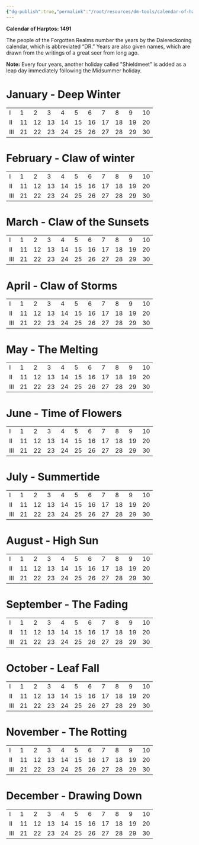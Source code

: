 ```yaml
---
{"dg-publish":true,"permalink":"/root/resources/dm-tools/calendar-of-harptos-1491/"}
---
```



**Calendar of Harptos: 1491**

The people of the Forgotten Realms number the years by the Dalereckoning calendar, which is abbreviated “DR.” Years are also given names, which are drawn from the writings of a great seer from long ago.

**Note:** Every four years, another holiday called "Shieldmeet" is added as a leap day immediately following the Midsummer holiday.
# **January - Deep Winter**

|     |     |     |     |     |     |     |     |     |     |     | 
| --- | --- | --- | --- | --- | --- | --- | --- | --- | --- | --- |
| I   | 1   | 2   | 3   | 4   | 5   | 6   | 7   | 8   | 9   | 10  |
| II  | 11   | 12   | 13   | 14   | 15   | 16   | 17   | 18   | 19   | 20  |
| III | 21   | 22   | 23   | 24   | 25   | 26   | 27   | 28   | 29   | 30  |  
# **February - Claw of winter**

|     |     |     |     |     |     |     |     |     |     |     | 
| --- | --- | --- | --- | --- | --- | --- | --- | --- | --- | --- |
| I   | 1   | 2   | 3   | 4   | 5   | 6   | 7   | 8   | 9   | 10  |
| II  | 11   | 12   | 13   | 14   | 15   | 16   | 17   | 18   | 19   | 20  |
| III | 21   | 22   | 23   | 24   | 25   | 26   | 27   | 28   | 29   | 30  | 
# **March - Claw of the Sunsets**

|     |     |     |     |     |     |     |     |     |     |     | 
| --- | --- | --- | --- | --- | --- | --- | --- | --- | --- | --- |
| I   | 1   | 2   | 3   | 4   | 5   | 6   | 7   | 8   | 9   | 10  |
| II  | 11   | 12   | 13   | 14   | 15   | 16   | 17   | 18   | 19   | 20  |
| III | 21   | 22   | 23   | 24   | 25   | 26   | 27   | 28   | 29   | 30  | 
# **April - Claw of Storms**

|     |     |     |     |     |     |     |     |     |     |     | 
| --- | --- | --- | --- | --- | --- | --- | --- | --- | --- | --- |
| I   | 1   | 2   | 3   | 4   | 5   | 6   | 7   | 8   | 9   | 10  |
| II  | 11   | 12   | 13   | 14   | 15   | 16   | 17   | 18   | 19   | 20  |
| III | 21   | 22   | 23   | 24   | 25   | 26   | 27   | 28   | 29   | 30  | 
# **May - The Melting**

|     |     |     |     |     |     |     |     |     |     |     | 
| --- | --- | --- | --- | --- | --- | --- | --- | --- | --- | --- |
| I   | 1   | 2   | 3   | 4   | 5   | 6   | 7   | 8   | 9   | 10  |
| II  | 11   | 12   | 13   | 14   | 15   | 16   | 17   | 18   | 19   | 20  |
| III | 21   | 22   | 23   | 24   | 25   | 26   | 27   | 28   | 29   | 30  | 
# **June - Time of Flowers**

|     |     |     |     |     |     |     |     |     |     |     | 
| --- | --- | --- | --- | --- | --- | --- | --- | --- | --- | --- |
| I   | 1   | 2   | 3   | 4   | 5   | 6   | 7   | 8   | 9   | 10  |
| II  | 11   | 12   | 13   | 14   | 15   | 16   | 17   | 18   | 19   | 20  |
| III | 21   | 22   | 23   | 24   | 25   | 26   | 27   | 28   | 29   | 30  | 
# **July - Summertide**

|     |     |     |     |     |     |     |     |     |     |     | 
| --- | --- | --- | --- | --- | --- | --- | --- | --- | --- | --- |
| I   | 1   | 2   | 3   | 4   | 5   | 6   | 7   | 8   | 9   | 10  |
| II  | 11   | 12   | 13   | 14   | 15   | 16   | 17   | 18   | 19   | 20  |
| III | 21   | 22   | 23   | 24   | 25   | 26   | 27   | 28   | 29   | 30  | 
# **August - High Sun**

|     |     |     |     |     |     |     |     |     |     |     | 
| --- | --- | --- | --- | --- | --- | --- | --- | --- | --- | --- |
| I   | 1   | 2   | 3   | 4   | 5   | 6   | 7   | 8   | 9   | 10  |
| II  | 11   | 12   | 13   | 14   | 15   | 16   | 17   | 18   | 19   | 20  |
| III | 21   | 22   | 23   | 24   | 25   | 26   | 27   | 28   | 29   | 30  | 
# **September - The Fading**

|     |     |     |     |     |     |     |     |     |     |     | 
| --- | --- | --- | --- | --- | --- | --- | --- | --- | --- | --- |
| I   | 1   | 2   | 3   | 4   | 5   | 6   | 7   | 8   | 9   | 10  |
| II  | 11   | 12   | 13   | 14   | 15   | 16   | 17   | 18   | 19   | 20  |
| III | 21   | 22   | 23   | 24   | 25   | 26   | 27   | 28   | 29   | 30  | 
# **October - Leaf Fall**

|     |     |     |     |     |     |     |     |     |     |     | 
| --- | --- | --- | --- | --- | --- | --- | --- | --- | --- | --- |
| I   | 1   | 2   | 3   | 4   | 5   | 6   | 7   | 8   | 9   | 10  |
| II  | 11   | 12   | 13   | 14   | 15   | 16   | 17   | 18   | 19   | 20  |
| III | 21   | 22   | 23   | 24   | 25   | 26   | 27   | 28   | 29   | 30  | 
# **November - The Rotting**

|     |     |     |     |     |     |     |     |     |     |     | 
| --- | --- | --- | --- | --- | --- | --- | --- | --- | --- | --- |
| I   | 1   | 2   | 3   | 4   | 5   | 6   | 7   | 8   | 9   | 10  |
| II  | 11   | 12   | 13   | 14   | 15   | 16   | 17   | 18   | 19   | 20  |
| III | 21   | 22   | 23   | 24   | 25   | 26   | 27   | 28   | 29   | 30  | 
# **December - Drawing Down**

|     |     |     |     |     |     |     |     |     |     |     | 
| --- | --- | --- | --- | --- | --- | --- | --- | --- | --- | --- |
| I   | 1   | 2   | 3   | 4   | 5   | 6   | 7   | 8   | 9   | 10  |
| II  | 11   | 12   | 13   | 14   | 15   | 16   | 17   | 18   | 19   | 20  |
| III | 21   | 22   | 23   | 24   | 25   | 26   | 27   | 28   | 29   | 30  | 
